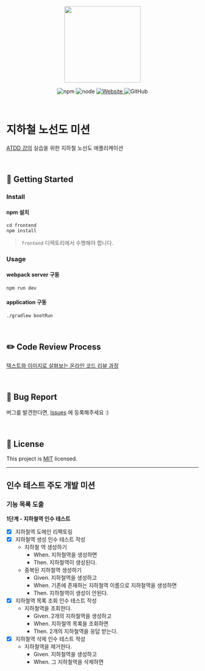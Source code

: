 <p align="center">
    <img width="200px;" src="https://raw.githubusercontent.com/woowacourse/atdd-subway-admin-frontend/master/images/main_logo.png"/>
</p>
<p align="center">
  <img alt="npm" src="https://img.shields.io/badge/npm-6.14.15-blue">
  <img alt="node" src="https://img.shields.io/badge/node-14.18.2-blue">
  <a href="https://edu.nextstep.camp/c/R89PYi5H" alt="nextstep atdd">
    <img alt="Website" src="https://img.shields.io/website?url=https%3A%2F%2Fedu.nextstep.camp%2Fc%2FR89PYi5H">
  </a>
  <img alt="GitHub" src="https://img.shields.io/github/license/next-step/atdd-subway-admin">
</p>

<br>

# 지하철 노선도 미션
[ATDD 강의](https://edu.nextstep.camp/c/R89PYi5H) 실습을 위한 지하철 노선도 애플리케이션

<br>

## 🚀 Getting Started

### Install
#### npm 설치
```
cd frontend
npm install
```
> `frontend` 디렉토리에서 수행해야 합니다.

### Usage
#### webpack server 구동
```
npm run dev
```
#### application 구동
```
./gradlew bootRun
```
<br>

## ✏️ Code Review Process
[텍스트와 이미지로 살펴보는 온라인 코드 리뷰 과정](https://github.com/next-step/nextstep-docs/tree/master/codereview)

<br>

## 🐞 Bug Report

버그를 발견한다면, [Issues](https://github.com/next-step/atdd-subway-admin/issues) 에 등록해주세요 :)

<br>

## 📝 License

This project is [MIT](https://github.com/next-step/atdd-subway-admin/blob/master/LICENSE.md) licensed.


---

## 인수 테스트 주도 개발 미션
### 기능 목록 도출

**1단계 - 지하철역 인수 테스트**
- [X] 지하철역 도메인 리팩토링
- [X] 지하철역 생성 인수 테스트 작성
  - 지하철 역 생성하기
    - When. 지하철역을 생성하면
    - Then. 지하철역이 생성된다.
  - 중복된 지하철역 생성하기
    - Given. 지하철역을 생성하고
    - When. 기존에 존재하는 지하철역 이름으로 지하철역을 생성하면
    - Then. 지하철역이 생성이 안된다.
- [X] 지하철역 목록 조회 인수 테스트 작성
  - 지하철역을 조회한다.
    - Given. 2개의 지하철역을 생성하고
    - When. 지하철역 목록을 조회하면
    - Then. 2개의 지하철역을 응답 받는다.
- [X] 지하철역 삭제 인수 테스트 작성
    - 지하철역을 제거한다.
        - Given. 지하철역을 생성하고
        - When. 그 지하철역을 삭제하면
